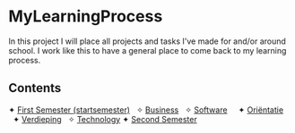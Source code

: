 # MyLearningProcess
In this project I will place all projects and tasks I've made for and/or around school. I work like this to have a general place to come back to my learning process.

## Contents
✦ <a href="https://github.com/Bash-04/MyLearningProcess/tree/main/S1-Startsemester">First Semester (startsemester)</a>
&nbsp;  ✧ <a href="https://github.com/Bash-04/MyLearningProcess/tree/main/Startsemester/Business">Business</a>
&nbsp;  ✧ <a href="https://github.com/Bash-04/MyLearningProcess/tree/main/Startsemester/Software">Software</a>
&nbsp;  &nbsp;  ✦ <a href="https://github.com/Bash-04/MyLearningProcess/tree/main/Startsemester/Software/Ori%C3%ABntatie">Oriëntatie</a>
&nbsp;  &nbsp;  ✦ <a href="https://github.com/Bash-04/MyLearningProcess/tree/main/Startsemester/Software/Verdieping">Verdieping</a>
&nbsp;  ✧ <a href="https://github.com/Bash-04/MyLearningProcess/tree/main/Startsemester/Technology">Technology</a>
✦ <a href="https://github.com/Bash-04/MyLearningProcess/tree/main/S2">Second Semester</a>
